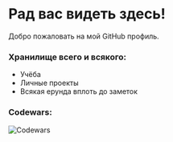# Рад вас видеть здесь! 

Добро пожаловать на мой GitHub профиль.  

### Хранилище всего и всякого:
 - Учёба
 - Личные проекты
 - Всякая ерунда вплоть до заметок

### Codewars:
![Codewars](https://www.codewars.com/users/111n33dh31p/badges/large)



